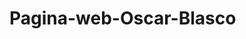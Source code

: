 # Pagina-web-Oscar-Blasco

<!DOCTYPE html>
<html>
<head>
	<title>Prueba</title>
	<style type="text/css">
		
		.container{
				
				
				background-color: red;
				
			}
			header {
				background-color: yellow;	
			}


		#logo {
			
			width: 25%;	
			display: inline-block;
					}
			#titulo {
				width:35%;
				display: inline-block;
				font-size: 40px;
				text-align: right;

			}
			#opciones {
				width: 35%;
				display: inline-block;
				text-align: right;

			}

			
				
			
			#pajaros{
				width: 100%;
				border: 5px solid black;
				background-color: green;
				display: inline-block;
				text-align: center;

			}
			.paj {

				padding: 12px;
				display: inline-block;
				font-size: 22px;


			}

			.opc {
				padding: 3px;
				display: inline-block;
			}
			#seccion {
				width: 28%;
				display:inline-block;
				vertical-align: top;
				height: 700px;
								border:3px solid black;
								padding: 30px;
								margin: 0px;
			}
			.sec{
				display: inline-block;
				padding: 0px;
				margin-left: 5px;
				text-align: left;
			}

			#imagen {
				border:3px solid black;
				display: inline-block;
				width: 24%;
				padding:20px;
				height: 700px;
			}
			#feature {
				width: 25%;
				display: inline-block;
				vertical-align: top;
				text-align: center;

				
			}
			.fea{
				display: inline-block;
				margin-bottom: 20px;
				vertical-align: top;
				border:3px solid black;
				width: 90%;
				height: 278px;
							}
			.fea2{
				display: inline-block;
				vertical-align: top;
				border:3px solid black;
				width: 100%;
				height: 120px;
			}
			#texto{
				text-align: justify; 
				font-size: 19px;
				padding: 10px
				border: 3px solid black;

			}

	</style>
</head>
<body>
	<div class="container">
		
			<header>
	<div id="logo">
		<img width="300px" src="https://significadoconcepto.com/wp-content/uploads/2017/12/Anatom%C3%ADa_de_las_Aves.jpg">
	</div>
	<div id="titulo">
		<h1>Canarios</h1>
	</div>
	<div id="opciones">
		<ul>
			<li class="opc">Inicio</li>
			<li class="opc">Productos</li>
			<li class="opc">Consejos</li>
			<li class="opc">Foro</li>

		</ul>
		<input type="search">

	</div>
			
			</header>
	
		<div id="pajaros">
			<ul>
				<li class="paj">Canarios</li>
				<li class="paj">Periquitos</li>
				<li class="paj">Loros</li>
				<li class="paj">Cacatuas</li>

			</ul>
		</div>
		<div id="cuerpo">
	
	<div id="seccion">
		<ul class="sec" style="list-style: none;">
			<li>seccion 1</li>
			<li>seccion 2</li>
			<li>seccion 3</li>
			<li>seccion 4</li>
			<li>seccion 5</li>
			<li>seccion 6</li>
			<li>seccion 7</li>
			<li>seccion 8</li>
			<li>seccion 9</li>
			<li>seccion 10</li>
			<li>seccion 11</li>
			<li>seccion 12</li>
			<li>seccion 13</li>
			<li>seccion 14</li>
			<li>seccion 15</li>
		</ul>
	</div>
	<div id="imagen"> <img src="https://www.tiendanimal.es/articulos/wp-content/uploads/2010/05/pig.jpg">
		<p id="texto">Lorem ipsum dolor sit amet, consectetur adipisicing elit, sed do eiusmod
		tempor incididunt ut labore et dolore magna aliqua. Ut enim ad minim veniam,
		quis nostrud exercitation ullamco laboris nisi ut aliquip ex ea commodo
		consequat. Duis aute irure dolor in reprehenderit in voluptate velit esse
		cillum dolore eu fugiat nulla pariatur. Excepteur sint occaecat cupidatat non
		proident, sunt in culpa qui officia deserunt mollit anim id est laborum.Lorem ipsum dolor sit amet, consectetur adipisicing elit, sed do eiusmod
		tempor incididunt ut labore et dolore magna aliqua. Ut enim ad minim veniam,
		quis nostrud exercitation ullamco laboris nisi ut aliquip ex ea commodo
		consequat. Duis aute irure dolor in reprehenderit in voluptate velit esse
		cillum dolore eu fugiat nulla pariatur. Excepteur sint occaecat cupidatat non
		proident, sunt in culpa qui officia deserunt mollit anim id est laborum.</p>

	</div>
	<div id="feature" >
		<div>
			<ul class="fea" style="list-style: none;">
			<li>feature 1</li>
			<li>feature 2</li>
			<li>feature 3</li>
			<li>feature 4</li>
			<li>feature 5</li>
			<li>feature 6</li>
			<li>feature 7</li>
			<li>feature 8</li>
			<li>feature 9</li>
			<li>feature 10</li>
			<li>feature 11</li>
			<li>feature 12</li>
			</ul>
		</div>

		<div>
			<ul class="fea2" style="list-style: none;">
			<li>feature 1</li>
			<li>feature 2</li>
			<li>feature 3</li>
			<li>feature 4</li>
			<li>feature 5</li>
			<li>feature 6</li>
		</ul>
			
		</div>
	</div>	
	</div>
	</div>
</body>
</html>
